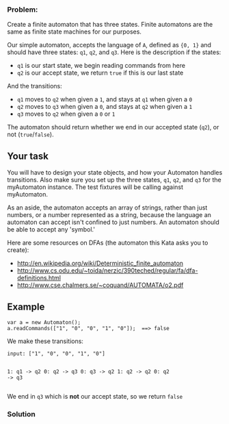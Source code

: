 ### Problem:
<p>Create a finite automaton that has three states. Finite automatons are the same as finite state machines for our purposes.</p>
<p>Our simple automaton, accepts the language of <code>A</code>, defined as <code>{0, 1}</code> and should have three states: <code>q1</code>, <code>q2</code>, and <code>q3</code>. Here is the description if the states:</p>
<ul>
<li><code>q1</code> is our start state, we begin reading commands from here</li>
<li><code>q2</code> is our accept state, we return <code>true</code> if this is our last state</li>
</ul>
<p>And the transitions:</p>
<ul>
<li><code>q1</code> moves to <code>q2</code> when given a <code>1</code>, and stays at <code>q1</code> when given a <code>0</code></li>
<li><code>q2</code> moves to <code>q3</code> when given a <code>0</code>, and stays at <code>q2</code> when given a <code>1</code>  </li>
<li><code>q3</code> moves to <code>q2</code> when given a <code>0</code> or <code>1</code></li>
</ul>
<p>The automaton should return whether we end in our accepted state (<code>q2</code>), or not (<code>true</code>/<code>false</code>).</p>
<h2 id="your-task">Your task</h2>
<p>You will have to design your state objects, and how your Automaton handles transitions. Also make sure you set up the three states, <code>q1</code>, <code>q2</code>, and <code>q3</code> for the myAutomaton instance. The test fixtures will be calling against myAutomaton.</p>
<p>As an aside, the automaton accepts an array of strings, rather than just numbers, or a number represented as a string, because the language an automaton can accept isn&apos;t confined to just numbers. An automaton should be able to accept any &apos;symbol.&apos;</p>
<p>Here are some resources on DFAs (the automaton this Kata asks you to create):</p>
<ul>
<li><a href="http://en.wikipedia.org/wiki/Deterministic_finite_automaton" target="_blank">http://en.wikipedia.org/wiki/Deterministic_finite_automaton</a>  </li>
<li><a href="http://www.cs.odu.edu/~toida/nerzic/390teched/regular/fa/dfa-definitions.html" target="_blank">http://www.cs.odu.edu/~toida/nerzic/390teched/regular/fa/dfa-definitions.html</a>  </li>
<li><a href="http://www.cse.chalmers.se/~coquand/AUTOMATA/o2.pdf" target="_blank">http://www.cse.chalmers.se/~coquand/AUTOMATA/o2.pdf</a>  </li>
</ul>
<h2 id="example">Example</h2>
<pre><code class="language-javascript"><span class="hljs-keyword">var</span> a = <span class="hljs-keyword">new</span> Automaton();
a.readCommands([<span class="hljs-string">&quot;1&quot;</span>, <span class="hljs-string">&quot;0&quot;</span>, <span class="hljs-string">&quot;0&quot;</span>, <span class="hljs-string">&quot;1&quot;</span>, <span class="hljs-string">&quot;0&quot;</span>]);  ==&gt; <span class="hljs-literal">false</span></code></pre>
<pre style="display: none;"><code class="language-python">a = Automaton()
a.read_commands([&quot;1&quot;, &quot;0&quot;, &quot;0&quot;, &quot;1&quot;, &quot;0&quot;])  ==&gt; False</code></pre>
<pre style="display: none;"><code class="language-ruby">a = Automaton.new
a.read_commands([<span class="hljs-string">&quot;1&quot;</span>, <span class="hljs-string">&quot;0&quot;</span>, <span class="hljs-string">&quot;0&quot;</span>, <span class="hljs-string">&quot;1&quot;</span>, <span class="hljs-string">&quot;0&quot;</span>])  ==&gt; <span class="hljs-literal">false</span></code></pre>
<pre style="display: none;"><code class="language-coffeescript">a = <span class="hljs-keyword">new</span> Automaton()
a.readCommands [<span class="hljs-string">&quot;1&quot;</span>, <span class="hljs-string">&quot;0&quot;</span>, <span class="hljs-string">&quot;0&quot;</span>, <span class="hljs-string">&quot;1&quot;</span>, <span class="hljs-string">&quot;0&quot;</span>]  =<span class="hljs-function">=&gt;</span> <span class="hljs-literal">false</span></code></pre>
<pre style="display: none;"><code class="language-c++">a = Automaton()
a.read_commands({<span class="hljs-string">&apos;1&apos;</span>, <span class="hljs-string">&apos;0&apos;</span>, <span class="hljs-string">&apos;0&apos;</span>, <span class="hljs-string">&apos;1&apos;</span>});   ==&gt; <span class="hljs-literal">false</span></code></pre>
<pre style="display: none;"><code class="language-c">read_commands(<span class="hljs-string">&quot;1001&quot;</span>);  ==&gt; <span class="hljs-literal">false</span></code></pre>
<p>We make these transitions:</p>
<pre><code>input: [&quot;1&quot;, &quot;0&quot;, &quot;0&quot;, &quot;1&quot;, &quot;0&quot;]

1: q1 -&gt; q2
0: q2 -&gt; q3
0: q3 -&gt; q2
1: q2 -&gt; q2
0: q2 -&gt; q3</code></pre><p>We end in <code>q3</code> which is <strong>not</strong> our accept state, so we return <code>false</code></p>

### Solution